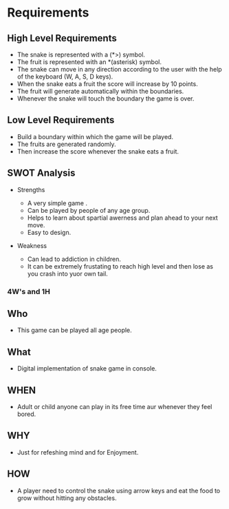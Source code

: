 # Requirements 
## High Level Requirements
* The snake is represented with a (*>) symbol.
* The fruit is represented with an *(asterisk) symbol.
* The snake can move in any direction according to the user with the help of the keyboard (W, A, S, D keys).
* When the snake eats a fruit the score will increase by 10 points.
* The fruit will generate automatically within the boundaries.
* Whenever the snake will touch the boundary the game is over.
## Low Level Requirements
* Build a boundary within which the game will be played.
* The fruits are generated randomly.
* Then increase the score whenever the snake eats a fruit.

## SWOT Analysis
* Strengths
  * A very simple game .
  * Can be played by people of any age group. 
  * Helps to learn about spartial awerness and plan ahead to your next move. 
  * Easy to design.

* Weakness
  * Can lead to addiction in children. 
  * It can be extremely frustating to reach high level and then lose as you crash into yuor own tail.

### 4W's and 1H
## Who
* This game can be played all age people.
## What
* Digital implementation of snake game in console.
## WHEN
* Adult or child anyone can play in its free time aur whenever they feel bored.
## WHY
* Just for refeshing mind and for Enjoyment.
## HOW
* A player need to control the snake using arrow keys and eat the food to grow without hitting any obstacles.
